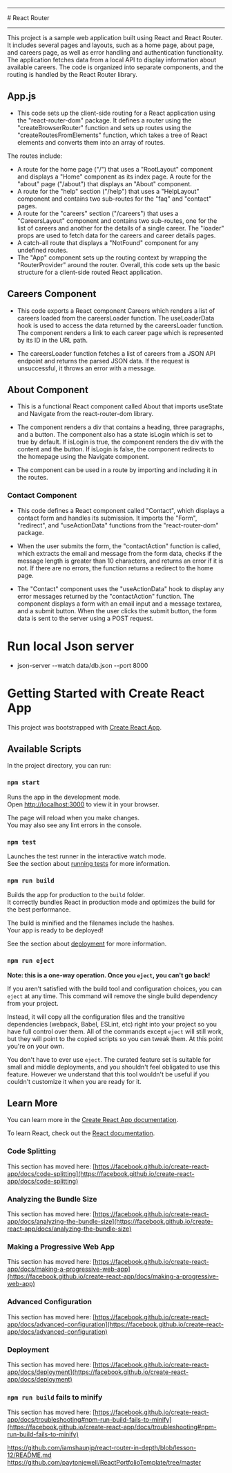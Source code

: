 
<hr>
# React Router
<hr>

This project is a sample web application built using React and React Router. It includes several pages and layouts, such as a home page, about page, and careers page, as well as error handling and authentication functionality. The application fetches data from a local API to display information about available careers. The code is organized into separate components, and the routing is handled by the React Router library.

## App.js
- This code sets up the client-side routing for a React application using the "react-router-dom" package. It defines a router using the "createBrowserRouter" function and sets up routes using the "createRoutesFromElements" function, which takes a tree of React elements and converts them into an array of routes.

The routes include:

- A route for the home page ("/") that uses a "RootLayout" component and displays a "Home" component as its index page.
A route for the "about" page ("/about") that displays an "About" component.
- A route for the "help" section ("/help") that uses a "HelpLayout" component and contains two sub-routes for the "faq" and "contact" pages.
- A route for the "careers" section ("/careers") that uses a "CareersLayout" component and contains two sub-routes, one for the list of careers and another for the details of a single career. The "loader" props are used to fetch data for the careers and career details pages.
- A catch-all route that displays a "NotFound" component for any undefined routes.
- The "App" component sets up the routing context by wrapping the "RouterProvider" around the router. Overall, this code sets up the basic structure for a client-side routed React application.
## Careers Component
- This code exports a React component Careers which renders a list of careers loaded from the careersLoader function. The useLoaderData hook is used to access the data returned by the careersLoader function. The component renders a link to each career page which is represented by its ID in the URL path.

- The careersLoader function fetches a list of careers from a JSON API endpoint and returns the parsed JSON data. If the request is unsuccessful, it throws an error with a message.
## About Component
- This is a functional React component called About that imports useState and Navigate from the react-router-dom library.

- The component renders a div that contains a heading, three paragraphs, and a button. The component also has a state isLogin which is set to true by default. If isLogin is true, the component renders the div with the content and the button. If isLogin is false, the component redirects to the homepage using the Navigate component.

- The component can be used in a route by importing and including it in the routes.

### Contact Component

- This code defines a React component called "Contact", which displays a contact form and handles its submission. It imports the "Form", "redirect", and "useActionData" functions from the "react-router-dom" package.

- When the user submits the form, the "contactAction" function is called, which extracts the email and message from the form data, checks if the message length is greater than 10 characters, and returns an error if it is not. If there are no errors, the function returns a redirect to the home page.

- The "Contact" component uses the "useActionData" hook to display any error messages returned by the "contactAction" function. The component displays a form with an email input and a message textarea, and a submit button. When the user clicks the submit button, the form data is sent to the server using a POST request.




# Run local Json server
- json-server --watch data/db.json --port 8000


# Getting Started with Create React App

This project was bootstrapped with [Create React App](https://github.com/facebook/create-react-app).

## Available Scripts

In the project directory, you can run:

### `npm start`

Runs the app in the development mode.\
Open [http://localhost:3000](http://localhost:3000) to view it in your browser.

The page will reload when you make changes.\
You may also see any lint errors in the console.

### `npm test`

Launches the test runner in the interactive watch mode.\
See the section about [running tests](https://facebook.github.io/create-react-app/docs/running-tests) for more information.

### `npm run build`

Builds the app for production to the `build` folder.\
It correctly bundles React in production mode and optimizes the build for the best performance.

The build is minified and the filenames include the hashes.\
Your app is ready to be deployed!

See the section about [deployment](https://facebook.github.io/create-react-app/docs/deployment) for more information.

### `npm run eject`

**Note: this is a one-way operation. Once you `eject`, you can't go back!**

If you aren't satisfied with the build tool and configuration choices, you can `eject` at any time. This command will remove the single build dependency from your project.

Instead, it will copy all the configuration files and the transitive dependencies (webpack, Babel, ESLint, etc) right into your project so you have full control over them. All of the commands except `eject` will still work, but they will point to the copied scripts so you can tweak them. At this point you're on your own.

You don't have to ever use `eject`. The curated feature set is suitable for small and middle deployments, and you shouldn't feel obligated to use this feature. However we understand that this tool wouldn't be useful if you couldn't customize it when you are ready for it.

## Learn More

You can learn more in the [Create React App documentation](https://facebook.github.io/create-react-app/docs/getting-started).

To learn React, check out the [React documentation](https://reactjs.org/).

### Code Splitting

This section has moved here: [https://facebook.github.io/create-react-app/docs/code-splitting](https://facebook.github.io/create-react-app/docs/code-splitting)

### Analyzing the Bundle Size

This section has moved here: [https://facebook.github.io/create-react-app/docs/analyzing-the-bundle-size](https://facebook.github.io/create-react-app/docs/analyzing-the-bundle-size)

### Making a Progressive Web App

This section has moved here: [https://facebook.github.io/create-react-app/docs/making-a-progressive-web-app](https://facebook.github.io/create-react-app/docs/making-a-progressive-web-app)

### Advanced Configuration

This section has moved here: [https://facebook.github.io/create-react-app/docs/advanced-configuration](https://facebook.github.io/create-react-app/docs/advanced-configuration)

### Deployment

This section has moved here: [https://facebook.github.io/create-react-app/docs/deployment](https://facebook.github.io/create-react-app/docs/deployment)

### `npm run build` fails to minify

This section has moved here: [https://facebook.github.io/create-react-app/docs/troubleshooting#npm-run-build-fails-to-minify](https://facebook.github.io/create-react-app/docs/troubleshooting#npm-run-build-fails-to-minify)


https://github.com/iamshaunjp/react-router-in-depth/blob/lesson-12/README.md
https://github.com/paytonjewell/ReactPortfolioTemplate/tree/master
